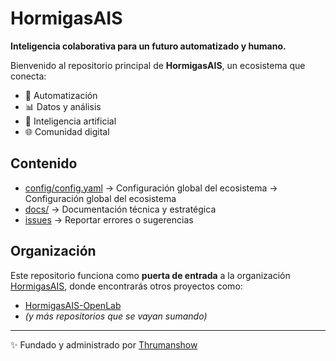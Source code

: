 # HormigasAIS

**Inteligencia colaborativa para un futuro automatizado y humano.**

Bienvenido al repositorio principal de **HormigasAIS**, un ecosistema que conecta:
- 🚀 Automatización  
- 📊 Datos y análisis  
- 🤖 Inteligencia artificial  
- 🌐 Comunidad digital  

## Contenido
- [config/config.yaml](./config/config.yaml) → Configuración global del ecosistema → Configuración global del ecosistema  
- [docs/](./docs) → Documentación técnica y estratégica  
- [issues](../../issues) → Reportar errores o sugerencias  

## Organización
Este repositorio funciona como **puerta de entrada** a la organización [HormigasAIS](https://github.com/HormigasAIS), donde encontrarás otros proyectos como:  
- [HormigasAIS-OpenLab](https://github.com/HormigasAIS/HormigasAIS-OpenLab)  
- *(y más repositorios que se vayan sumando)*  

---
✨ Fundado y administrado por [Thrumanshow](https://github.com/Thrumanshow)

